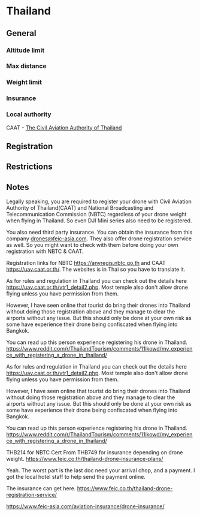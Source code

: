 # Thailand

## General
### Altitude limit
### Max distance
### Weight limit
### Insurance

### Local authority
CAAT - [The Civil Aviation Authority of Thailand](https://www.caat.or.th/en/)

## Registration

## Restrictions

## Notes

Legally speaking, you are required to register your drone with Civil Aviation Authority of Thailand(CAAT) and National Broadcasting and Telecommunication Commission (NBTC) regardless of your drone weight when flying in Thailand. So even DJI Mini series also need to be registered. 

You also need third party insurance. You can obtain the insurance from this company drones@feic-asia.com. They also offer drone registration service as well. So you might want to check with them before doing your own registration with NBTC & CAAT.

Registration links for NBTC https://anyregis.nbtc.go.th and CAAT https://uav.caat.or.th/. The websites is in Thai so you have to translate it. 

As for rules and regulation in Thailand you can check out the details here https://uav.caat.or.th/vtr1_detail2.php.  Most temple also don't allow drone flying unless you have permission from them.

However, I have seen online that tourist do bring their drones into Thailand without doing those registration above and they manage to clear the airports without any issue. But this should only be done at your own risk as some have experience their drone being confiscated when flying into Bangkok.

You can read up this person experience registering his drone in Thailand. https://www.reddit.com/r/ThailandTourism/comments/11lkowd/my_experience_with_registering_a_drone_in_thailand/

As for rules and regulation in Thailand you can check out the details here https://uav.caat.or.th/vtr1_detail2.php.  Most temple also don't allow drone flying unless you have permission from them.

However, I have seen online that tourist do bring their drones into Thailand without doing those registration above and they manage to clear the airports without any issue. But this should only be done at your own risk as some have experience their drone being confiscated when flying into Bangkok.

You can read up this person experience registering his drone in Thailand. https://www.reddit.com/r/ThailandTourism/comments/11lkowd/my_experience_with_registering_a_drone_in_thailand/

THB214 for NBTC Cert
From THB749 for insurance depending on drone weight. https://www.feic.co.th/thailand-drone-insurance-plans/

Yeah. The worst part is the last doc need your arrival chop, and a payment. I got the local hotel staff to help send the payment online.

The insurance can get here. https://www.feic.co.th/thailand-drone-registration-service/

https://www.feic-asia.com/aviation-insurance/drone-insurance/